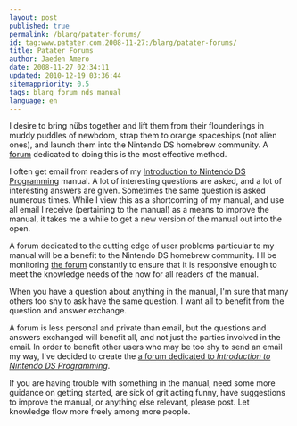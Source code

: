 ```yaml
---
layout: post
published: true
permalink: /blarg/patater-forums/
id: tag:www.patater.com,2008-11-27:/blarg/patater-forums/
title: Patater Forums
author: Jaeden Amero
date: 2008-11-27 02:34:11
updated: 2010-12-19 03:36:44
sitemappriority: 0.5
tags: blarg forum nds manual
language: en
---
```

I desire to bring nübs together and lift them from their flounderings in muddy
puddles of newbdom, strap them to orange spaceships (not alien ones), and
launch them into the Nintendo DS homebrew community. A <a
href="http://forum.gbadev.org/viewforum.php?f=24">forum</a> dedicated to doing
this is the most effective method.

I often get email from readers of my <a href="/manual">Introduction to Nintendo
DS Programming</a> manual. A lot of interesting questions are asked, and a lot
of interesting answers are given. Sometimes the same question is asked numerous
times. While I view this as a shortcoming of my manual, and use all email I
receive (pertaining to the manual) as a means to improve the manual, it takes
me a while to get a new version of the manual out into the open.

A forum dedicated to the cutting edge of user problems particular to my manual
will be a benefit to the Nintendo DS homebrew community. I'll be monitoring <a
href="http://forum.gbadev.org/viewforum.php?f=24">the forum</a> constantly to
ensure that it is responsive enough to meet the knowledge needs of the now for
all readers of the manual.

When you have a question about anything in the manual, I'm sure that many
others too shy to ask have the same question. I want all to benefit from the
question and answer exchange.

A forum is less personal and private than email, but the questions and answers
exchanged will benefit all, and not just the parties involved in the email. In
order to benefit other users who may be too shy to send an email my way, I've
decided to create the <a href="http://forum.gbadev.org/viewforum.php?f=24">a
forum dedicated to *Introduction to Nintendo DS Programming*</a>.

If you are having trouble with something in the manual, need some more guidance
on getting started, are sick of grit acting funny, have suggestions to improve
the manual, or anything else relevant, please post. Let knowledge flow more
freely among more people.
